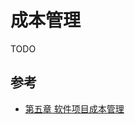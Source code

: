 # 成本管理

TODO



## 参考

- [第五章 软件项目成本管理](https://blog.csdn.net/yongchaocsdn/article/details/80877118)

